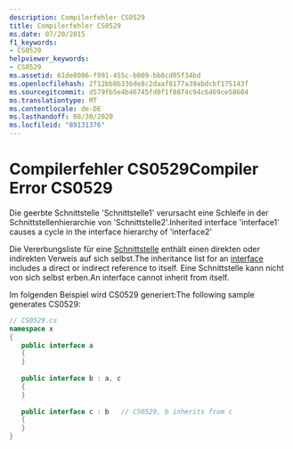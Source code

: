 ```yaml
---
description: Compilerfehler CS0529
title: Compilerfehler CS0529
ms.date: 07/20/2015
f1_keywords:
- CS0529
helpviewer_keywords:
- CS0529
ms.assetid: 61de8086-f991-455c-b009-bb8cd05f34bd
ms.openlocfilehash: 2f12bb8b336de8c2daaf8177a39abdcbf175143f
ms.sourcegitcommit: d579fb5e4b46745fd0f1f8874c94c6469ce58604
ms.translationtype: MT
ms.contentlocale: de-DE
ms.lasthandoff: 08/30/2020
ms.locfileid: "89131376"
---
```

# <a name="compiler-error-cs0529"></a><span data-ttu-id="4df12-103">Compilerfehler CS0529</span><span class="sxs-lookup"><span data-stu-id="4df12-103">Compiler Error CS0529</span></span>
<span data-ttu-id="4df12-104">Die geerbte Schnittstelle 'Schnittstelle1' verursacht eine Schleife in der Schnittstellenhierarchie von 'Schnittstelle2'.</span><span class="sxs-lookup"><span data-stu-id="4df12-104">Inherited interface 'interface1' causes a cycle in the interface hierarchy of 'interface2'</span></span>  
  
 <span data-ttu-id="4df12-105">Die Vererbungsliste für eine [Schnittstelle](../language-reference/keywords/interface.md) enthält einen direkten oder indirekten Verweis auf sich selbst.</span><span class="sxs-lookup"><span data-stu-id="4df12-105">The inheritance list for an [interface](../language-reference/keywords/interface.md) includes a direct or indirect reference to itself.</span></span> <span data-ttu-id="4df12-106">Eine Schnittstelle kann nicht von sich selbst erben.</span><span class="sxs-lookup"><span data-stu-id="4df12-106">An interface cannot inherit from itself.</span></span>  
  
 <span data-ttu-id="4df12-107">Im folgenden Beispiel wird CS0529 generiert:</span><span class="sxs-lookup"><span data-stu-id="4df12-107">The following sample generates CS0529:</span></span>  
  
```csharp  
// CS0529.cs  
namespace x  
{  
   public interface a  
   {  
   }  
  
   public interface b : a, c  
   {  
   }  
  
   public interface c : b   // CS0529, b inherits from c  
   {  
   }  
}  
```
